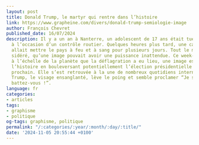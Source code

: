 ```yaml
---
layout: post
title: Donald Trump, le martyr qui rentre dans l’histoire
link: https://www.grapheine.com/divers/donald-trump-semiologie-image
author: François Chevret
published_date: 16/07/2024
description: Il y a un an à Nanterre, un adolescent de 17 ans était tué par la police
  à l’occasion d’un contrôle routier. Quelques heures plus tard, une capture vidéo
  allait mettre le pays à feu et à sang pour plusieurs jours. Tout le monde découvrait,
  sidéré, qu’une image pouvait avoir une puissance inattendue. Ce week-end, c’est
  à l’échelle de la planète que la déflagration a eu lieu, une image est entrée dans
  l’histoire en bouleversant potentiellement l’élection présidentielle de l’automne
  prochain. Elle s’est retrouvée à la une de nombreux quotidiens internationaux. Donald
  Trump, le visage ensanglanté, lève le poing et semble proclamer “Je suis vivant,
  battez-vous !”.
language: fr
categories:
- articles
tags:
- graphisme
- politique
og-tags: graphisme, politique
permalink: "/:categories/:year/:month/:day/:title/"
date: '2024-11-05 20:55:44 +0100'
---
```

